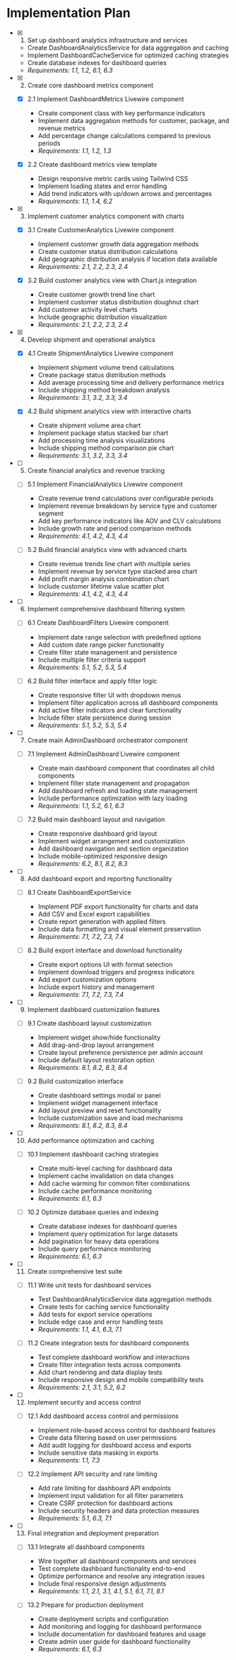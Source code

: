# Implementation Plan

- [x] 1. Set up dashboard analytics infrastructure and services
  - Create DashboardAnalyticsService for data aggregation and caching
  - Implement DashboardCacheService for optimized caching strategies
  - Create database indexes for dashboard queries
  - _Requirements: 1.1, 1.2, 6.1, 6.3_

- [x] 2. Create core dashboard metrics component
  - [x] 2.1 Implement DashboardMetrics Livewire component
    - Create component class with key performance indicators
    - Implement data aggregation methods for customer, package, and revenue metrics
    - Add percentage change calculations compared to previous periods
    - _Requirements: 1.1, 1.2, 1.3_

  - [x] 2.2 Create dashboard metrics view template
    - Design responsive metric cards using Tailwind CSS
    - Implement loading states and error handling
    - Add trend indicators with up/down arrows and percentages
    - _Requirements: 1.1, 1.4, 6.2_

- [x] 3. Implement customer analytics component with charts
  - [x] 3.1 Create CustomerAnalytics Livewire component
    - Implement customer growth data aggregation methods
    - Create customer status distribution calculations
    - Add geographic distribution analysis if location data available
    - _Requirements: 2.1, 2.2, 2.3, 2.4_

  - [x] 3.2 Build customer analytics view with Chart.js integration
    - Create customer growth trend line chart
    - Implement customer status distribution doughnut chart
    - Add customer activity level charts
    - Include geographic distribution visualization
    - _Requirements: 2.1, 2.2, 2.3, 2.4_

- [x] 4. Develop shipment and operational analytics
  - [x] 4.1 Create ShipmentAnalytics Livewire component
    - Implement shipment volume trend calculations
    - Create package status distribution methods
    - Add average processing time and delivery performance metrics
    - Include shipping method breakdown analysis
    - _Requirements: 3.1, 3.2, 3.3, 3.4_

  - [x] 4.2 Build shipment analytics view with interactive charts
    - Create shipment volume area chart
    - Implement package status stacked bar chart
    - Add processing time analysis visualizations
    - Include shipping method comparison pie chart
    - _Requirements: 3.1, 3.2, 3.3, 3.4_

- [ ] 5. Create financial analytics and revenue tracking
  - [ ] 5.1 Implement FinancialAnalytics Livewire component
    - Create revenue trend calculations over configurable periods
    - Implement revenue breakdown by service type and customer segment
    - Add key performance indicators like AOV and CLV calculations
    - Include growth rate and period comparison methods
    - _Requirements: 4.1, 4.2, 4.3, 4.4_

  - [ ] 5.2 Build financial analytics view with advanced charts
    - Create revenue trends line chart with multiple series
    - Implement revenue by service type stacked area chart
    - Add profit margin analysis combination chart
    - Include customer lifetime value scatter plot
    - _Requirements: 4.1, 4.2, 4.3, 4.4_

- [ ] 6. Implement comprehensive dashboard filtering system
  - [ ] 6.1 Create DashboardFilters Livewire component
    - Implement date range selection with predefined options
    - Add custom date range picker functionality
    - Create filter state management and persistence
    - Include multiple filter criteria support
    - _Requirements: 5.1, 5.2, 5.3, 5.4_

  - [ ] 6.2 Build filter interface and apply filter logic
    - Create responsive filter UI with dropdown menus
    - Implement filter application across all dashboard components
    - Add active filter indicators and clear functionality
    - Include filter state persistence during session
    - _Requirements: 5.1, 5.2, 5.3, 5.4_

- [ ] 7. Create main AdminDashboard orchestrator component
  - [ ] 7.1 Implement AdminDashboard Livewire component
    - Create main dashboard component that coordinates all child components
    - Implement filter state management and propagation
    - Add dashboard refresh and loading state management
    - Include performance optimization with lazy loading
    - _Requirements: 1.1, 5.2, 6.1, 6.3_

  - [ ] 7.2 Build main dashboard layout and navigation
    - Create responsive dashboard grid layout
    - Implement widget arrangement and customization
    - Add dashboard navigation and section organization
    - Include mobile-optimized responsive design
    - _Requirements: 6.2, 8.1, 8.2, 8.3_

- [ ] 8. Add dashboard export and reporting functionality
  - [ ] 8.1 Create DashboardExportService
    - Implement PDF export functionality for charts and data
    - Add CSV and Excel export capabilities
    - Create report generation with applied filters
    - Include data formatting and visual element preservation
    - _Requirements: 7.1, 7.2, 7.3, 7.4_

  - [ ] 8.2 Build export interface and download functionality
    - Create export options UI with format selection
    - Implement download triggers and progress indicators
    - Add export customization options
    - Include export history and management
    - _Requirements: 7.1, 7.2, 7.3, 7.4_

- [ ] 9. Implement dashboard customization features
  - [ ] 9.1 Create dashboard layout customization
    - Implement widget show/hide functionality
    - Add drag-and-drop layout arrangement
    - Create layout preference persistence per admin account
    - Include default layout restoration option
    - _Requirements: 8.1, 8.2, 8.3, 8.4_

  - [ ] 9.2 Build customization interface
    - Create dashboard settings modal or panel
    - Implement widget management interface
    - Add layout preview and reset functionality
    - Include customization save and load mechanisms
    - _Requirements: 8.1, 8.2, 8.3, 8.4_

- [ ] 10. Add performance optimization and caching
  - [ ] 10.1 Implement dashboard caching strategies
    - Create multi-level caching for dashboard data
    - Implement cache invalidation on data changes
    - Add cache warming for common filter combinations
    - Include cache performance monitoring
    - _Requirements: 6.1, 6.3_

  - [ ] 10.2 Optimize database queries and indexing
    - Create database indexes for dashboard queries
    - Implement query optimization for large datasets
    - Add pagination for heavy data operations
    - Include query performance monitoring
    - _Requirements: 6.1, 6.3_

- [ ] 11. Create comprehensive test suite
  - [ ] 11.1 Write unit tests for dashboard services
    - Test DashboardAnalyticsService data aggregation methods
    - Create tests for caching service functionality
    - Add tests for export service operations
    - Include edge case and error handling tests
    - _Requirements: 1.1, 4.1, 6.3, 7.1_

  - [ ] 11.2 Create integration tests for dashboard components
    - Test complete dashboard workflow and interactions
    - Create filter integration tests across components
    - Add chart rendering and data display tests
    - Include responsive design and mobile compatibility tests
    - _Requirements: 2.1, 3.1, 5.2, 6.2_

- [ ] 12. Implement security and access control
  - [ ] 12.1 Add dashboard access control and permissions
    - Implement role-based access control for dashboard features
    - Create data filtering based on user permissions
    - Add audit logging for dashboard access and exports
    - Include sensitive data masking in exports
    - _Requirements: 1.1, 7.3_

  - [ ] 12.2 Implement API security and rate limiting
    - Add rate limiting for dashboard API endpoints
    - Implement input validation for all filter parameters
    - Create CSRF protection for dashboard actions
    - Include security headers and data protection measures
    - _Requirements: 5.1, 6.3, 7.1_

- [ ] 13. Final integration and deployment preparation
  - [ ] 13.1 Integrate all dashboard components
    - Wire together all dashboard components and services
    - Test complete dashboard functionality end-to-end
    - Optimize performance and resolve any integration issues
    - Include final responsive design adjustments
    - _Requirements: 1.1, 2.1, 3.1, 4.1, 5.1, 6.1, 7.1, 8.1_

  - [ ] 13.2 Prepare for production deployment
    - Create deployment scripts and configuration
    - Add monitoring and logging for dashboard performance
    - Include documentation for dashboard features and usage
    - Create admin user guide for dashboard functionality
    - _Requirements: 6.1, 6.3_